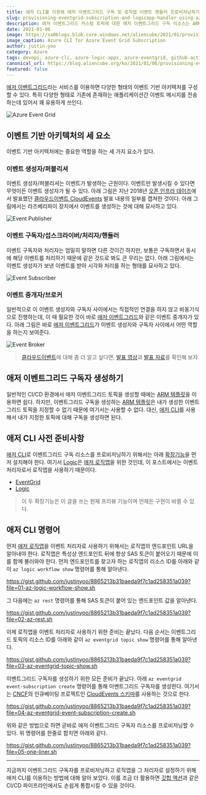 ```yaml
---
title: 애저 CLI를 이용해 애저 이벤트그리드 구독 및 로직앱 이벤트 핸들러 프로비저닝하기
slug: provisioning-eventgrid-subscription-and-logicapp-handler-using-azure-cli
description: 애저 이벤트그리드 커스텀 토픽에 대한 애저 이벤트그리드 구독 리소스는 ARM 템플릿을 통해 프로비저닝 할 수 없습니다. 이 포스트는 애저 CLI를 이용해서 이 애저 이벤트그리드 구독과 로직앱 이벤트 핸들러를 별다른 외부 입력값 없이 자동으로 프로비저닝하는 방법에 대해 알아봅니다.
date: 2021-01-06
image: https://sa0blogs.blob.core.windows.net/aliencube/2021/01/provisioning-eventgrid-subscription-and-logicapp-handler-using-azure-cli-00.png
image_caption: Azure CLI for Azure Event Grid Subscription
author: justin-yoo
category: Azure
tags: devops, azure-cli, azure-logic-apps, azure-eventgrid, github-actions
canonical_url: https://blog.aliencube.org/ko/2021/01/06/provisioning-eventgrid-subscription-and-logicapp-handler-using-azure-cli/
featured: false
---
```


[애저 이벤트그리드][az evtgrd]라는 서비스를 이용하면 다양한 형태의 이벤트 기반 아키텍처를 구성할 수 있다. 특히 다양한 형태로 기존에 존재하는 애플리케이션간 이벤트 메시지를 전송하는데 있어서 꽤 유용하게 쓰인다.

![Azure Event Grid][image-01]


## 이벤트 기반 아키텍처의 세 요소 ##

이벤트 기반 아키텍처에는 중요한 역할을 하는 세 가지 요소가 있다.


### 이벤트 생성자/퍼블리셔 ###

이벤트 생성자/퍼블리셔는 이벤트가 발생하는 근원이다. 이벤트만 발생시킬 수 있다면 무엇이든 이벤트 생성자가 될 수 있다. 아래 그림은 지난 2018년 [오픈 인프라 데이즈][oid]에서 발표했던 [클라우드이벤트 CloudEvents][oid ce] 발표 내용의 일부를 캡쳐한 것이다. 아래 그림에서는 라즈베리파이 장치에서 이벤트를 생성하는 것에 대해 묘사하고 있다.

![Event Publisher][image-02]


### 이벤트 구독자/섭스크라이버/처리자/핸들러 ###

이벤트 구독자와 처리자는 엄밀히 말하면 다른 것이긴 하지만, 보통은 구독하면서 동시에 해당 이벤트를 처리하기 때문에 같은 것드로 봐도 큰 무리는 없다. 아래 그림에서는 이벤트 생성자가 보낸 이벤트를 받아 시각화 처리를 하는 형태를 묘사하고 있다.

![Event Subscriber][image-03]


### 이벤트 중개자/브로커 ###

일반적으로 이 이벤트 생성자와 구독자 사이에서는 직접적인 연결을 하지 않고 비동기식으로 진행하는데, 이 때 필요한 것이 바로 [애저 이벤트그리드][az evtgrd]와 같은 이벤트 중개자가 있다. 아래 그림은 바로 [애저 이벤트그리드][az evtgrd]가 이벤트 생성자와 구독자 사이에서 어떤 역할을 하는지 보여준다.

![Event Broker][image-04]

> [클라우드이벤트][ce]에 대해 좀 더 알고 싶다면, [발표 영상][oid yt]과 [발표 자료][oid ss]를 확인해 보자.


## 애저 이벤트그리드 구독자 생성하기 ##

일반적인 CI/CD 환경에서 애저 이벤트그리드 토픽을 생성할 때에는 [ARM 템플릿][az evtgrd arm topic]을 이용하면 쉽다. 하지만, 이벤트그리드 구독을 생성하는 [ARM 템플릿][az evtgrd arm sub]은 내가 생성한 이벤트그리드 토픽을 지정할 수 없기 때문에 여기서는 사용할 수 없다. 대신, [애저 CLI][az cli]를 사용해서 내가 지정한 토픽에 대해 구독을 생성하면 된다.


## 애저 CLI 사전 준비사항 ##

[애저 CLI][az cli]로 이벤트그리드 구독 리소스를 프로비저닝하기 위해서는 아래 [확장기능][az cli extensions]을 먼저 설치해야 한다. 여기서 [Logic][az cli extensions logic]은 [애저 로직앱][az logapp]을 위한 것인데, 이 포스트에서는 이벤트 처리자로서 로직앱을 사용하기 때문이다.

* [EventGrid][az cli extensions eventgrid]
* [Logic][az cli extensions logic]

> 이 두 확장기능은 이 글을 쓰는 현재 프리뷰 기능이며 언제든 구현이 바뀔 수 있다.


## 애저 CLI 명령어 ##

먼저 [애저 로직앱][az logapp]을 이벤트 처리자로 사용하기 위해서는 로직앱의 엔드포인트 URL을 알아내야 한다. 로직앱은 특성상 엔드포인트 뒤에 항상 SAS 토큰이 붙어오기 때문에 이를 함께 불러와야 한다. 먼저 엔드포인트를 찾고자 하는 로직앱의 리소스 ID를 아래와 같이 `az logic workflow show` 명령어를 통해 알아낸다.

https://gist.github.com/justinyoo/8865213b31baeda9f7c1ad258351a039?file=01-az-logic-workflow-show.sh

그 다음에는 `az rest` 명령어를 통해 SAS 토큰이 붙어 있는 엔드포인트 값을 알아낸다.

https://gist.github.com/justinyoo/8865213b31baeda9f7c1ad258351a039?file=02-az-rest.sh

이제 로직앱을 이벤트 처리자로 사용하기 위한 준비는 끝났다. 다음 순서는 이벤트그리드 토픽의 리소스 ID를 아래와 같이 `az eventgrid topic show` 명령어를 통해 알아낸다.

https://gist.github.com/justinyoo/8865213b31baeda9f7c1ad258351a039?file=03-az-eventgrid-topic-show.sh

이벤트그리드 구독자를 생성하기 위한 모든 준비가 끝났다. 아래 `az eventgrid event-subscription create` 명령어를 통해 이벤트그리드 구독자를 생성한다. 여기서는 [CNCF][cncf]의 인큐베이팅 프로젝트인 [CloudEvents 스키마][ce]를 사용하는 것으로 한다.

https://gist.github.com/justinyoo/8865213b31baeda9f7c1ad258351a039?file=04-az-eventgrid-event-subscription-create.sh

위와 같은 방법으로 하면 곧바로 애저 이벤트그리드 구독자 리소스를 프로비저닝할 수 있다. 위 명령어를 한줄로 합치면 아래와 같다.

https://gist.github.com/justinyoo/8865213b31baeda9f7c1ad258351a039?file=05-one-liner.sh

---

지금까지 이벤트그리드 구독자를 프로비저닝하고 로직앱을 그 처리자로 설정하기 위해 애저 CLI를 이용하는 방법에 대해 알아 보았다. 이를 조금 더 활용하면 [깃헙 액션][gh actions]과 같은 CI/CD 파이프라인에서도 손쉽게 통합시킬 수 있을 것이다.


[image-01]: https://docs.microsoft.com/ko-kr/azure/event-grid/media/overview/functional-model.png?WT.mc_id=devops-12244-juyoo
[image-02]: https://sa0blogs.blob.core.windows.net/aliencube/2021/01/provisioning-eventgrid-subscription-and-logicapp-handler-using-azure-cli-02.png
[image-03]: https://sa0blogs.blob.core.windows.net/aliencube/2021/01/provisioning-eventgrid-subscription-and-logicapp-handler-using-azure-cli-03.png
[image-04]: https://sa0blogs.blob.core.windows.net/aliencube/2021/01/provisioning-eventgrid-subscription-and-logicapp-handler-using-azure-cli-04.png

[az cli]: https://docs.microsoft.com/ko-kr/cli/azure/what-is-azure-cli?WT.mc_id=devops-12244-juyoo
[az cli extensions]: https://docs.microsoft.com/ko-kr/cli/azure/azure-cli-extensions-list?WT.mc_id=devops-12244-juyoo
[az cli extensions eventgrid]: https://github.com/Azure/azure-cli-extensions/tree/master/src/eventgrid
[az cli extensions logic]: https://github.com/Azure/azure-cli-extensions/tree/master/src/logic

[az logapp]: https://docs.microsoft.com/ko-kr/azure/logic-apps/logic-apps-overview?WT.mc_id=devops-12244-juyoo

[az evtgrd]: https://docs.microsoft.com/ko-kr/azure/event-grid/overview?WT.mc_id=devops-12244-juyoo
[az evtgrd arm topic]: https://docs.microsoft.com/ko-kr/azure/templates/microsoft.eventgrid/topics?WT.mc_id=devops-12244-juyoo
[az evtgrd arm sub]: https://docs.microsoft.com/ko-kr/azure/templates/microsoft.eventgrid/eventsubscriptions?WT.mc_id=devops-12244-juyoo

[oid]: https://event.openinfradays.kr/2018/about/
[oid ce]: https://event.openinfradays.kr/2018/session1/track_4_0
[oid yt]: https://youtu.be/h2_ZNTXwlVc
[oid ss]: https://www.slideshare.net/openstack_kr/openinfra-days-korea-2018-track-4-cloudevents

[cncf]: https://www.cncf.io/
[ce]: https://cloudevents.io/

[gh actions]: https://docs.github.com/en/free-pro-team@latest/actions
